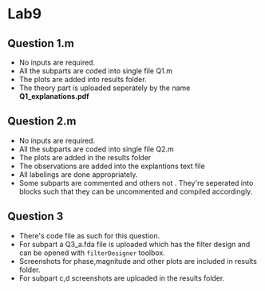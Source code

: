 # Lab9

## Question 1.m
- No inputs are required.
- All the subparts are coded into single file Q1.m
- The plots are added into results folder.
- The theory part is uploaded seperately by the name <strong>Q1_explanations.pdf</strong>

## Question 2.m
- No inputs are required.
- All the subparts are coded into single file Q2.m
- The plots are added in the results folder
- The observations are added into the explantions text file
- All labelings are done appropriately.
- Some subparts are commented and others not . They're seperated into blocks such that they can be uncommented and compiled accordingly.

## Question 3
- There's code file as such for this question.
- For subpart a Q3_a.fda file is uploaded which has the filter design and can be opened with ``` filterDesigner ``` toolbox.
- Screenshots for phase,magnitude and other plots are included in results folder.
- For subpart c,d screenshots are uploaded in the results folder.
